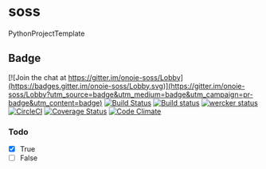 
# soss
PythonProjectTemplate

## Badge
[![Join the chat at https://gitter.im/onoie-soss/Lobby](https://badges.gitter.im/onoie-soss/Lobby.svg)](https://gitter.im/onoie-soss/Lobby?utm_source=badge&utm_medium=badge&utm_campaign=pr-badge&utm_content=badge)
[![Build Status](https://travis-ci.org/onoie/soss.svg?branch=master)](https://travis-ci.org/onoie/soss)
[![Build status](https://ci.appveyor.com/api/projects/status/19v5ufhdr83ld5vs?svg=true)](https://ci.appveyor.com/project/onoie/soss)
[![wercker status](https://app.wercker.com/status/0b0f136178a44d433ed4fd8d9b384db7/s/master "wercker status")](https://app.wercker.com/project/byKey/0b0f136178a44d433ed4fd8d9b384db7)
[![CircleCI](https://circleci.com/gh/onoie/soss.svg?style=svg)](https://circleci.com/gh/onoie/soss)
[![Coverage Status](https://coveralls.io/repos/github/onoie/soss/badge.svg?branch=master)](https://coveralls.io/github/onoie/soss?branch=master)
[![Code Climate](https://codeclimate.com/github/onoie/soss/badges/gpa.svg)](https://codeclimate.com/github/onoie/soss)

### Todo
- [x] True
- [ ] False
